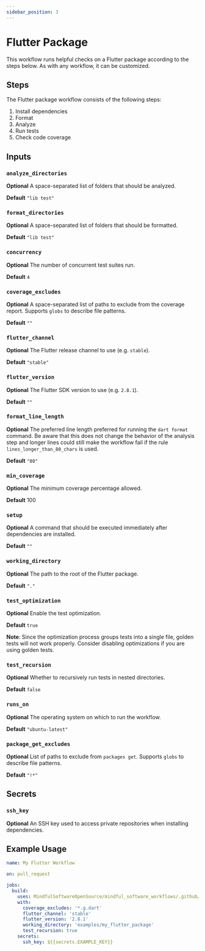 ```yaml
---
sidebar_position: 3
---
```


# Flutter Package

This workflow runs helpful checks on a Flutter package according to the steps below. As with any workflow, it can be customized.

## Steps

The Flutter package workflow consists of the following steps:

1. Install dependencies
2. Format
3. Analyze
4. Run tests
5. Check code coverage

## Inputs

### `analyze_directories`

**Optional** A space-separated list of folders that should be analyzed.

**Default** `"lib test"`

### `format_directories`

**Optional** A space-separated list of folders that should be formatted.

**Default** `"lib test"`

### `concurrency`

**Optional** The number of concurrent test suites run.

**Default** `4`

### `coverage_excludes`

**Optional** A space-separated list of paths to exclude from the coverage report. Supports `globs` to describe file patterns.

**Default** `""`

### `flutter_channel`

**Optional** The Flutter release channel to use (e.g. `stable`).

**Default** `"stable"`

### `flutter_version`

**Optional** The Flutter SDK version to use (e.g. `2.8.1`).

**Default** `""`

### `format_line_length`

**Optional** The preferred line length preferred for running the `dart format` command. Be aware that this does not change the behavior of the analysis step and longer lines could still make the workflow fail if the rule `lines_longer_than_80_chars` is used.

**Default** `"80"`

### `min_coverage`

**Optional** The minimum coverage percentage allowed.

**Default** 100

### `setup`

**Optional** A command that should be executed immediately after dependencies are installed.

**Default** `""`

### `working_directory`

**Optional** The path to the root of the Flutter package.

**Default** `"."`

### `test_optimization`

**Optional** Enable the test optimization.

**Default** `true`

**Note**: Since the optimization process groups tests into a single file, golden tests will not work properly. Consider disabling optimizations if you are using golden tests.

### `test_recursion`

**Optional** Whether to recursively run tests in nested directories.

**Default** `false`

### `runs_on`

**Optional** The operating system on which to run the workflow.

**Default** `"ubuntu-latest"`

### `package_get_excludes`

**Optional** List of paths to exclude from `packages get`. Supports `globs` to describe file patterns.

**Default** `"!*"`

## Secrets

### `ssh_key`

**Optional** An SSH key used to access private repositories when installing dependencies.

## Example Usage

```yaml
name: My Flutter Workflow

on: pull_request

jobs:
  build:
    uses: MindfulSoftwareOpenSource/mindful_software_workflows/.github/workflows/flutter_package.yml@v1
    with:
      coverage_excludes: '*.g.dart'
      flutter_channel: 'stable'
      flutter_version: '2.8.1'
      working_directory: 'examples/my_flutter_package'
      test_recursion: true
    secrets:
      ssh_key: ${{secrets.EXAMPLE_KEY}}
```

